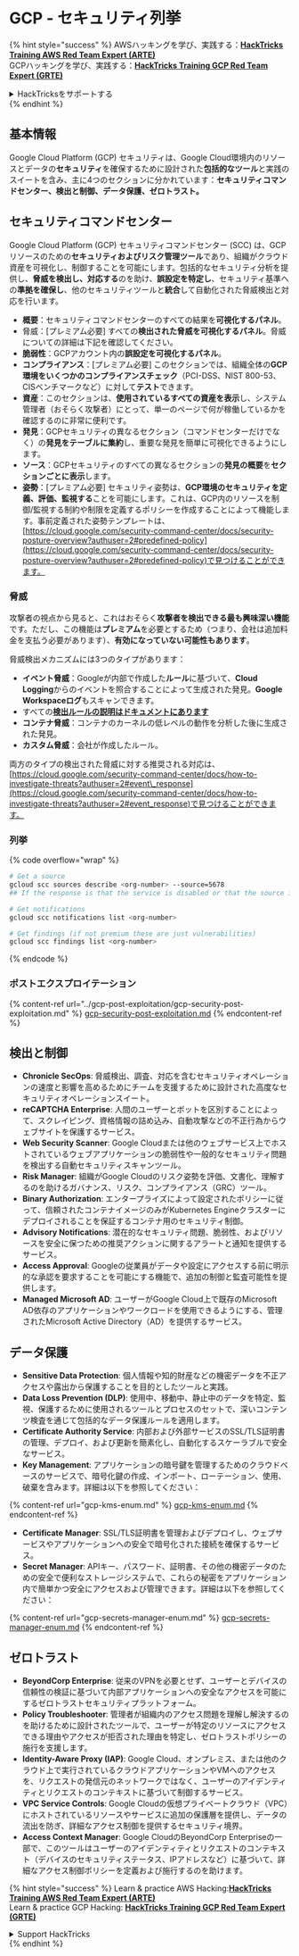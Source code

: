 # GCP - セキュリティ列挙

{% hint style="success" %}
AWSハッキングを学び、実践する：<img src="../../../.gitbook/assets/image (1) (1) (1).png" alt="" data-size="line">[**HackTricks Training AWS Red Team Expert (ARTE)**](https://training.hacktricks.xyz/courses/arte)<img src="../../../.gitbook/assets/image (1) (1) (1).png" alt="" data-size="line">\
GCPハッキングを学び、実践する：<img src="../../../.gitbook/assets/image (2).png" alt="" data-size="line">[**HackTricks Training GCP Red Team Expert (GRTE)**<img src="../../../.gitbook/assets/image (2).png" alt="" data-size="line">](https://training.hacktricks.xyz/courses/grte)

<details>

<summary>HackTricksをサポートする</summary>

* [**サブスクリプションプラン**](https://github.com/sponsors/carlospolop)を確認してください！
* **💬 [**Discordグループ**](https://discord.gg/hRep4RUj7f)または[**Telegramグループ**](https://t.me/peass)に参加するか、**Twitter** 🐦 [**@hacktricks\_live**](https://twitter.com/hacktricks_live)**をフォローしてください。**
* **ハッキングのトリックを共有するには、[**HackTricks**](https://github.com/carlospolop/hacktricks)および[**HackTricks Cloud**](https://github.com/carlospolop/hacktricks-cloud)のGitHubリポジトリにPRを提出してください。**

</details>
{% endhint %}

## 基本情報

Google Cloud Platform (GCP) セキュリティは、Google Cloud環境内のリソースとデータの**セキュリティ**を確保するために設計された**包括的なツール**と実践のスイートを含み、主に4つのセクションに分かれています：**セキュリティコマンドセンター、検出と制御、データ保護、ゼロトラスト。**

## **セキュリティコマンドセンター**

Google Cloud Platform (GCP) セキュリティコマンドセンター (SCC) は、GCPリソースのための**セキュリティおよびリスク管理ツール**であり、組織がクラウド資産を可視化し、制御することを可能にします。包括的なセキュリティ分析を提供し、**脅威を検出し、対応する**のを助け、**誤設定を特定し**、セキュリティ基準への**準拠を確保し**、他のセキュリティツールと**統合**して自動化された脅威検出と対応を行います。

* **概要**：セキュリティコマンドセンターのすべての結果を**可視化するパネル**。
* 脅威：\[プレミアム必要\] すべての**検出された脅威を可視化するパネル**。脅威についての詳細は下記を確認してください。
* **脆弱性**：GCPアカウント内の**誤設定を可視化するパネル**。
* **コンプライアンス**：\[プレミアム必要\] このセクションでは、組織全体の**GCP環境をいくつかのコンプライアンスチェック**（PCI-DSS、NIST 800-53、CISベンチマークなど）に対して**テスト**できます。
* **資産**：このセクションは、**使用されているすべての資産を表示**し、システム管理者（おそらく攻撃者）にとって、単一のページで何が稼働しているかを確認するのに非常に便利です。
* **発見**：GCPセキュリティの異なるセクション（コマンドセンターだけでなく）の**発見をテーブルに集約**し、重要な発見を簡単に可視化できるようにします。
* **ソース**：GCPセキュリティのすべての異なるセクションの**発見の概要**を**セクションごとに表示**します。
* **姿勢**：\[プレミアム必要\] セキュリティ姿勢は、**GCP環境のセキュリティを定義、評価、監視する**ことを可能にします。これは、GCP内のリソースを制御/監視する制約や制限を定義するポリシーを作成することによって機能します。事前定義された姿勢テンプレートは、[https://cloud.google.com/security-command-center/docs/security-posture-overview?authuser=2#predefined-policy](https://cloud.google.com/security-command-center/docs/security-posture-overview?authuser=2#predefined-policy)で見つけることができます。

### **脅威**

攻撃者の視点から見ると、これはおそらく**攻撃者を検出できる最も興味深い機能**です。ただし、この機能は**プレミアム**を必要とするため（つまり、会社は追加料金を支払う必要があります）、**有効になっていない可能性もあります**。

脅威検出メカニズムには3つのタイプがあります：

* **イベント脅威**：Googleが内部で作成した**ルール**に基づいて、**Cloud Logging**からのイベントを照合することによって生成された発見。**Google Workspaceログ**もスキャンできます。
* すべての[**検出ルールの説明はドキュメントにあります**](https://cloud.google.com/security-command-center/docs/concepts-event-threat-detection-overview?authuser=2#how_works)
* **コンテナ脅威**：コンテナのカーネルの低レベルの動作を分析した後に生成された発見。
* **カスタム脅威**：会社が作成したルール。

両方のタイプの検出された脅威に対する推奨される対応は、[https://cloud.google.com/security-command-center/docs/how-to-investigate-threats?authuser=2#event\_response](https://cloud.google.com/security-command-center/docs/how-to-investigate-threats?authuser=2#event_response)で見つけることができます。

### 列挙

{% code overflow="wrap" %}
```bash
# Get a source
gcloud scc sources describe <org-number> --source=5678
## If the response is that the service is disabled or that the source is not found, then, it isn't enabled

# Get notifications
gcloud scc notifications list <org-number>

# Get findings (if not premium these are just vulnerabilities)
gcloud scc findings list <org-number>
```
{% endcode %}

### ポストエクスプロイテーション

{% content-ref url="../gcp-post-exploitation/gcp-security-post-exploitation.md" %}
[gcp-security-post-exploitation.md](../gcp-post-exploitation/gcp-security-post-exploitation.md)
{% endcontent-ref %}

## 検出と制御

* **Chronicle SecOps**: 脅威検出、調査、対応を含むセキュリティオペレーションの速度と影響を高めるためにチームを支援するために設計された高度なセキュリティオペレーションスイート。
* **reCAPTCHA Enterprise**: 人間のユーザーとボットを区別することによって、スクレイピング、資格情報の詰め込み、自動攻撃などの不正行為からウェブサイトを保護するサービス。
* **Web Security Scanner**: Google Cloudまたは他のウェブサービス上でホストされているウェブアプリケーションの脆弱性や一般的なセキュリティ問題を検出する自動セキュリティスキャンツール。
* **Risk Manager**: 組織がGoogle Cloudのリスク姿勢を評価、文書化、理解するのを助けるガバナンス、リスク、コンプライアンス（GRC）ツール。
* **Binary Authorization**: エンタープライズによって設定されたポリシーに従って、信頼されたコンテナイメージのみがKubernetes Engineクラスターにデプロイされることを保証するコンテナ用のセキュリティ制御。
* **Advisory Notifications**: 潜在的なセキュリティ問題、脆弱性、およびリソースを安全に保つための推奨アクションに関するアラートと通知を提供するサービス。
* **Access Approval**: Googleの従業員がデータや設定にアクセスする前に明示的な承認を要求することを可能にする機能で、追加の制御と監査可能性を提供します。
* **Managed Microsoft AD**: ユーザーがGoogle Cloud上で既存のMicrosoft AD依存のアプリケーションやワークロードを使用できるようにする、管理されたMicrosoft Active Directory（AD）を提供するサービス。

## データ保護

* **Sensitive Data Protection**: 個人情報や知的財産などの機密データを不正アクセスや露出から保護することを目的としたツールと実践。
* **Data Loss Prevention (DLP)**: 使用中、移動中、静止中のデータを特定、監視、保護するために使用されるツールとプロセスのセットで、深いコンテンツ検査を通じて包括的なデータ保護ルールを適用します。
* **Certificate Authority Service**: 内部および外部サービスのSSL/TLS証明書の管理、デプロイ、および更新を簡素化し、自動化するスケーラブルで安全なサービス。
* **Key Management**: アプリケーションの暗号鍵を管理するためのクラウドベースのサービスで、暗号化鍵の作成、インポート、ローテーション、使用、破棄を含みます。詳細は以下を参照してください：

{% content-ref url="gcp-kms-enum.md" %}
[gcp-kms-enum.md](gcp-kms-enum.md)
{% endcontent-ref %}

* **Certificate Manager**: SSL/TLS証明書を管理およびデプロイし、ウェブサービスやアプリケーションへの安全で暗号化された接続を確保するサービス。
* **Secret Manager**: APIキー、パスワード、証明書、その他の機密データのための安全で便利なストレージシステムで、これらの秘密をアプリケーション内で簡単かつ安全にアクセスおよび管理できます。詳細は以下を参照してください：

{% content-ref url="gcp-secrets-manager-enum.md" %}
[gcp-secrets-manager-enum.md](gcp-secrets-manager-enum.md)
{% endcontent-ref %}

## ゼロトラスト

* **BeyondCorp Enterprise**: 従来のVPNを必要とせず、ユーザーとデバイスの信頼性の検証に基づいて内部アプリケーションへの安全なアクセスを可能にするゼロトラストセキュリティプラットフォーム。
* **Policy Troubleshooter**: 管理者が組織内のアクセス問題を理解し解決するのを助けるために設計されたツールで、ユーザーが特定のリソースにアクセスできる理由やアクセスが拒否された理由を特定し、ゼロトラストポリシーの施行を支援します。
* **Identity-Aware Proxy (IAP)**: Google Cloud、オンプレミス、または他のクラウド上で実行されているクラウドアプリケーションやVMへのアクセスを、リクエストの発信元のネットワークではなく、ユーザーのアイデンティティとリクエストのコンテキストに基づいて制御するサービス。
* **VPC Service Controls**: Google Cloudの仮想プライベートクラウド（VPC）にホストされているリソースやサービスに追加の保護層を提供し、データの流出を防ぎ、詳細なアクセス制御を提供するセキュリティ境界。
* **Access Context Manager**: Google CloudのBeyondCorp Enterpriseの一部で、このツールはユーザーのアイデンティティとリクエストのコンテキスト（デバイスのセキュリティステータス、IPアドレスなど）に基づいて、詳細なアクセス制御ポリシーを定義および施行するのを助けます。

{% hint style="success" %}
Learn & practice AWS Hacking:<img src="../../../.gitbook/assets/image (1) (1) (1).png" alt="" data-size="line">[**HackTricks Training AWS Red Team Expert (ARTE)**](https://training.hacktricks.xyz/courses/arte)<img src="../../../.gitbook/assets/image (1) (1) (1).png" alt="" data-size="line">\
Learn & practice GCP Hacking: <img src="../../../.gitbook/assets/image (2).png" alt="" data-size="line">[**HackTricks Training GCP Red Team Expert (GRTE)**<img src="../../../.gitbook/assets/image (2).png" alt="" data-size="line">](https://training.hacktricks.xyz/courses/grte)

<details>

<summary>Support HackTricks</summary>

* Check the [**subscription plans**](https://github.com/sponsors/carlospolop)!
* **Join the** 💬 [**Discord group**](https://discord.gg/hRep4RUj7f) or the [**telegram group**](https://t.me/peass) or **follow** us on **Twitter** 🐦 [**@hacktricks\_live**](https://twitter.com/hacktricks_live)**.**
* **Share hacking tricks by submitting PRs to the** [**HackTricks**](https://github.com/carlospolop/hacktricks) and [**HackTricks Cloud**](https://github.com/carlospolop/hacktricks-cloud) github repos.

</details>
{% endhint %}
